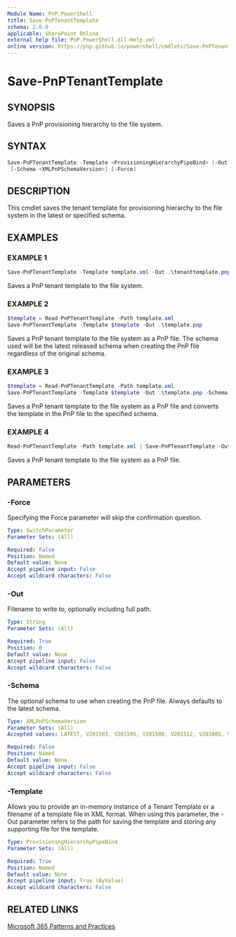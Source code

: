 ```yaml
---
Module Name: PnP.PowerShell
title: Save-PnPTenantTemplate
schema: 2.0.0
applicable: SharePoint Online
external help file: PnP.PowerShell.dll-Help.xml
online version: https://pnp.github.io/powershell/cmdlets/Save-PnPTenantTemplate.html
---
```

 
# Save-PnPTenantTemplate

## SYNOPSIS
Saves a PnP provisioning hierarchy to the file system.

## SYNTAX

```powershell
Save-PnPTenantTemplate -Template <ProvisioningHierarchyPipeBind> [-Out] <String>
 [-Schema <XMLPnPSchemaVersion>] [-Force] 
```

## DESCRIPTION
This cmdlet saves the tenant template for provisioning hierarchy to the file system in the latest or specified schema.

## EXAMPLES

### EXAMPLE 1
```powershell
Save-PnPTenantTemplate -Template template.xml -Out .\tenanttemplate.pnp
```

Saves a PnP tenant template to the file system.

### EXAMPLE 2
```powershell
$template = Read-PnPTenantTemplate -Path template.xml
Save-PnPTenantTemplate -Template $template -Out .\template.pnp
```

Saves a PnP tenant template to the file system as a PnP file. The schema used will be the latest released schema when creating the PnP file regardless of the original schema.

### EXAMPLE 3
```powershell
$template = Read-PnPTenantTemplate -Path template.xml
Save-PnPTenantTemplate -Template $template -Out .\template.pnp -Schema V202002
```

Saves a PnP tenant template to the file system as a PnP file and converts the template in the PnP file to the specified schema.

### EXAMPLE 4
```powershell
Read-PnPTenantTemplate -Path template.xml | Save-PnPTenantTemplate -Out .\template.pnp
```

Saves a PnP tenant template to the file system as a PnP file.

## PARAMETERS

### -Force
Specifying the Force parameter will skip the confirmation question.

```yaml
Type: SwitchParameter
Parameter Sets: (All)

Required: False
Position: Named
Default value: None
Accept pipeline input: False
Accept wildcard characters: False
```

### -Out
Filename to write to, optionally including full path.

```yaml
Type: String
Parameter Sets: (All)

Required: True
Position: 0
Default value: None
Accept pipeline input: False
Accept wildcard characters: False
```

### -Schema
The optional schema to use when creating the PnP file. Always defaults to the latest schema.

```yaml
Type: XMLPnPSchemaVersion
Parameter Sets: (All)
Accepted values: LATEST, V201503, V201505, V201508, V201512, V201605, V201705, V201801, V201805, V201807, V201903, V201909, V202002, V202103, V202209

Required: False
Position: Named
Default value: None
Accept pipeline input: False
Accept wildcard characters: False
```

### -Template
Allows you to provide an in-memory instance of a Tenant Template or a filename of a template file in XML format. When using this parameter, the -Out parameter refers to the path for saving the template and storing any supporting file for the template.

```yaml
Type: ProvisioningHierarchyPipeBind
Parameter Sets: (All)

Required: True
Position: Named
Default value: None
Accept pipeline input: True (ByValue)
Accept wildcard characters: False
```

## RELATED LINKS

[Microsoft 365 Patterns and Practices](https://aka.ms/m365pnp)

